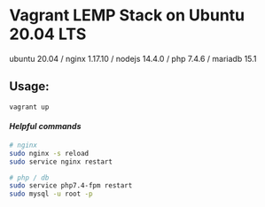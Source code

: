 # Vagrant LEMP Stack on Ubuntu 20.04 LTS
ubuntu 20.04 / nginx 1.17.10 / nodejs 14.4.0 / php 7.4.6 / mariadb 15.1

## Usage:
```
vagrant up
```

#### *Helpful commands*
```bash
# nginx
sudo nginx -s reload
sudo service nginx restart

# php / db
sudo service php7.4-fpm restart
sudo mysql -u root -p  
```
